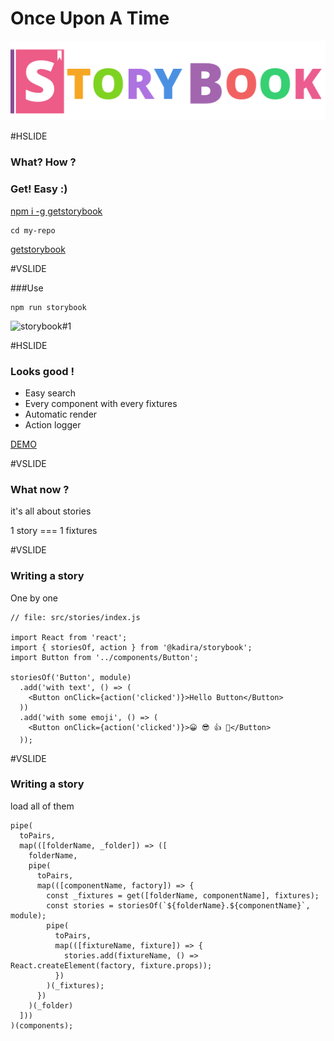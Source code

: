 # Once Upon A Time

![logobig](assets/logobig.png)

#HSLIDE
### What? How ? 
### Get! Easy :)


[npm i -g getstorybook](https://raw.githubusercontent.com/coorpacademy/tekacademy/storybook/assets/npmiStorybook.png)

```
cd my-repo
```

[getstorybook](https://raw.githubusercontent.com/coorpacademy/tekacademy/storybook/assets/getStorybook.png)

#VSLIDE

###Use

```
npm run storybook
```

![storybook#1](assets/storybook#1.png)

#HSLIDE

### Looks good !

- Easy search
- Every component with every fixtures
- Automatic render
- Action logger

[DEMO](http://localhost:6006/)

#VSLIDE

### What now ?

it's all about stories

1 story === 1 fixtures

#VSLIDE

### Writing a story

One by one

```
// file: src/stories/index.js

import React from 'react';
import { storiesOf, action } from '@kadira/storybook';
import Button from '../components/Button';

storiesOf('Button', module)
  .add('with text', () => (
    <Button onClick={action('clicked')}>Hello Button</Button>
  ))
  .add('with some emoji', () => (
    <Button onClick={action('clicked')}>😀 😎 👍 💯</Button>
  ));
```
#VSLIDE

### Writing a story

load all of them

```
pipe(
  toPairs,
  map(([folderName, _folder]) => ([
    folderName,
    pipe(
      toPairs,
      map(([componentName, factory]) => {
        const _fixtures = get([folderName, componentName], fixtures);
        const stories = storiesOf(`${folderName}.${componentName}`, module);
        pipe(
          toPairs,
          map(([fixtureName, fixture]) => {
            stories.add(fixtureName, () => React.createElement(factory, fixture.props));
          })
        )(_fixtures);
      })
    )(_folder)
  ]))
)(components);
```